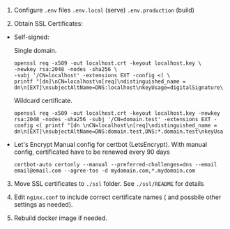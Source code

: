 1. Configure `.env` files `.env.local` (serve) `.env.production` (build)

2. Obtain SSL Certificates:

  - Self-signed: 

    Single domain.

    ```
    openssl req -x509 -out localhost.crt -keyout localhost.key \
    -newkey rsa:2048 -nodes -sha256 \
    -subj '/CN=localhost' -extensions EXT -config <( \
    printf "[dn]\nCN=localhost\n[req]\ndistinguished_name = dn\n[EXT]\nsubjectAltName=DNS:localhost\nkeyUsage=digitalSignature\nextendedKeyUsage=serverAuth")
    ```

    Wildcard certificate.

    ```
    openssl req -x509 -out localhost.crt -keyout localhost.key -newkey rsa:2048 -nodes -sha256 -subj '/CN=domain.test' -extensions EXT -config <( printf "[dn \nCN=localhost\n[req]\ndistinguished_name = dn\n[EXT]\nsubjectAltName=DNS:domain.test,DNS:*.domain.test\nkeyUsage=digitalSignature\nextendedKeyUsage=serverAuth")
    ```

  - Let's Encrypt
    Manual config for certbot (LetsEncrypt). With manual config, certificated have to be renewed every 90 days

    ```
    certbot-auto certonly --manual --preferred-challenges=dns --email email@email.com --agree-tos -d mydomain.com,*.mydomain.com
    ```

3. Move SSL certificates to `./ssl` folder. See `./ssl/README` for details

4. Edit `nginx.conf` to include correct certificate names ( and possbile other settings as needed).

5. Rebuild docker image if needed.

